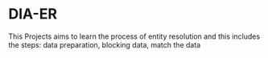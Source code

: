 # DIA-ER
This Projects aims to learn the process of entity resolution and this includes the steps: data preparation, blocking data, match the data
